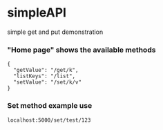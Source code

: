# simpleAPI
simple get and put demonstration

### "Home page" shows the available methods

```
{
  "getValue": "/get/k", 
  "listKeys": "/list", 
  "setValue": "/set/k/v"
}
```

### Set method example use

```
localhost:5000/set/test/123
```
